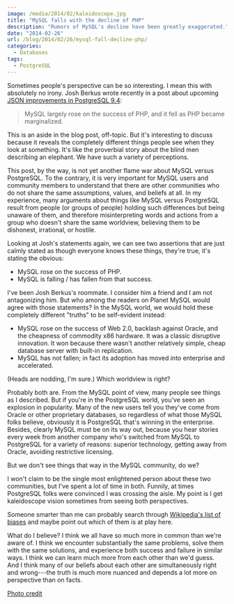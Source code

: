 ```yaml
---
image: /media/2014/02/kaleidoscope.jpg
title: "MySQL falls with the decline of PHP"
description: "Rumors of MySQL's decline have been greatly exaggerated."
date: "2014-02-26"
url: /blog/2014/02/26/mysql-fall-decline-php/
categories:
  - Databases
tags:
  - PostgreSQL
---
```

Sometimes people's perspective can be so interesting. I mean this with
absolutely no irony. Josh Berkus wrote recently in a post about upcoming [JSON
improvements in PostgreSQL 9.4](http://www.databasesoup.com/2014/02/why-hstore2jsonb-is-most-important.html):

> MySQL largely rose on the success of PHP, and it fell as PHP became
> marginalized.

<!--more-->

This is an aside in the blog post, off-topic. But it's
interesting to discuss because it reveals the completely different things people
see when they look at something. It's like the proverbial story about the blind
men describing an elephant. We have such a variety of perceptions.

This post, by the way, is not yet another flame war about MySQL versus
PostgreSQL. To the contrary, it is very important for MySQL users and
community members to understand that there are other communities who do not
share the same assumptions, values, and beliefs at all. In my experience, many
arguments about things like MySQL versus PostgreSQL result from people (or
groups of people) holding such differences but being unaware of them, and
therefore misinterpreting words and actions from a group who doesn't share the
same worldview, believing them to be dishonest, irrational, or hostile.

Looking at Josh's statements again, we can see two assertions that are just
calmly stated as though everyone knows these things, they're true, it's stating
the obvious:

* MySQL rose on the success of PHP.
* MySQL is falling / has fallen from that success.

I've been Josh Berkus's roommate. I consider him a friend and I am not
antagonizing him. But who among the readers on Planet MySQL would agree with
those statements? In the MySQL world, we would hold these completely different
"truths" to be self-evident instead:

* MySQL rose on the success of Web 2.0, backlash against Oracle, and the
  cheapness of commodity x86 hardware. It was a classic disruptive innovation.
  It won because there wasn't another relatively simple, cheap database server
  with built-in replication.
* MySQL has not fallen; in fact its adoption has moved into enterprise and
  accelerated.

(Heads are nodding, I'm sure.) Which worldview is right?

Probably both are. From the MySQL point of view, many people see things as I
described. But if you're in the PostgreSQL world, you've seen an
explosion in popularity. Many of the new users tell you they've come from Oracle
or other proprietary databases, so regardless of what those MySQL folks believe,
obviously it is PostgreSQL that's winning in the enterprise. Besides, clearly
MySQL must be on its way out, because you hear stories every week from another
company who's switched from MySQL to PostgreSQL for a variety of reasons:
superior technology, getting away from Oracle, avoiding restrictive licensing.

But we don't see things that way in the MySQL community, do we?

I won't claim to be the single most enlightened person about these two
communities, but I've spent a lot of time in both. Funnily, at times PostgreSQL
folks were convinced I was crossing the aisle. My point is I get kaleidoscope
vision sometimes from seeing both perspectives.

Someone smarter than me can probably search through [Wikipedia's list of
biases](http://en.wikipedia.org/wiki/List_of_cognitive_biases) and maybe point out which of them is at play here.

What do I believe? I think we all have so much more in common than we're aware
of. I think we encounter substantially the same problems, solve them with
the same solutions, and experience both success and failure in similar ways. I
think we can learn much more from each other than we'd guess. And I think many
of our beliefs about each other are simultaneously right and wrong---the truth
is much more nuanced and depends a lot more on perspective than on facts.

[Photo credit](http://www.flickr.com/photos/haniamir/1455076844/)


